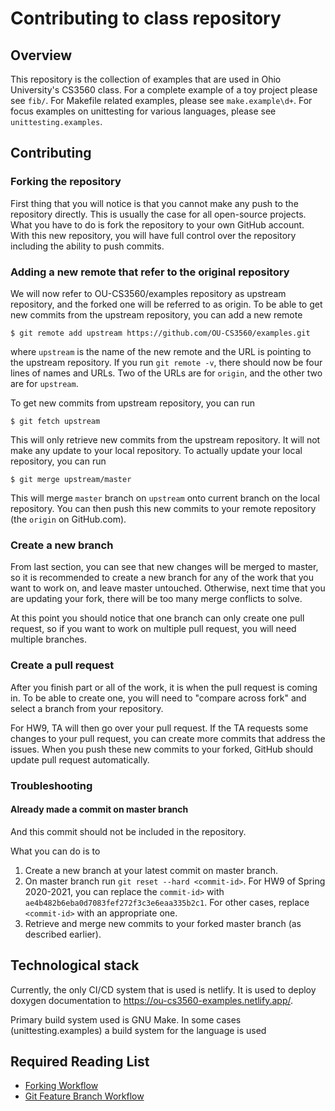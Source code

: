 # Contributing to class repository

## Overview

This repository is the collection of examples that are used in Ohio University's CS3560 class. For a complete example of a toy project please see `fib/`.
For Makefile related examples, please see `make.example\d+`. For focus examples on unittesting for various languages, please see `unittesting.examples`.

## Contributing

### Forking the repository

First thing that you will notice is that you cannot make any push to the repository directly. This is usually the case for all open-source projects.
What you have to do is fork the repository to your own GitHub account. With this new repository, you will have full control over the
repository including the ability to push commits.

### Adding a new remote that refer to the original repository

We will now refer to OU-CS3560/examples repository as upstream repository, and the forked one will be referred to as origin. To
be able to get new commits from the upstream repository, you can add a new remote

```console
$ git remote add upstream https://github.com/OU-CS3560/examples.git
```

where `upstream` is the name of the new remote and the URL is pointing to the upstream repository. If you run `git remote -v`,
there should now be four lines of names and URLs. Two of the URLs are for `origin`, and the other two are for `upstream`.

To get new commits from upstream repository, you can run

```console
$ git fetch upstream
```

This will only retrieve new commits from the upstream repository. It will not make any update to your local repository. To
actually update your local repository, you can run

```console
$ git merge upstream/master
```

This will merge `master` branch on `upstream` onto current branch on the local repository. You can then push this new commits
to your remote repository (the `origin` on GitHub.com).

### Create a new branch

From last section, you can see that new changes will be merged to master, so it is recommended to create a new branch for any
of the work that you want to work on, and leave master untouched. Otherwise, next time that you are updating your fork, there
will be too many merge conflicts to solve.

At this point you should notice that one branch can only create one pull request, so if you want to work on multiple pull
request, you will need multiple branches.

### Create a pull request

After you finish part or all of the work, it is when the pull request is coming in. To be able to create one, you will need to "compare across fork"
and select a branch from your repository.

For HW9, TA will then go over your pull request. If the TA requests some changes to your pull request, you can create
more commits that address the issues. When you push these new commits to your forked, GitHub should update pull request
automatically.

### Troubleshooting

#### Already made a commit on master branch

And this commit should not be included in the repository.

What you can do is to

1. Create a new branch at your latest commit on master branch.
2. On master branch run `git reset --hard <commit-id>`. For HW9 of Spring 2020-2021, you can replace the
   `commit-id>` with `ae4b482b6eba0d7083fef272f3c3e6eaa335b2c1`. For other cases, replace `<commit-id>` with
   an appropriate one.
3. Retrieve and merge new commits to your forked master branch (as described earlier).

## Technological stack

Currently, the only CI/CD system that is used is netlify. It is used to deploy doxygen documentation to https://ou-cs3560-examples.netlify.app/.

Primary build system used is GNU Make. In some cases (unittesting.examples)
a build system for the language is used


## Required Reading List

- [Forking Workflow](https://www.atlassian.com/git/tutorials/comparing-workflows/forking-workflow)
- [Git Feature Branch Workflow](https://www.atlassian.com/git/tutorials/comparing-workflows/feature-branch-workflow)
